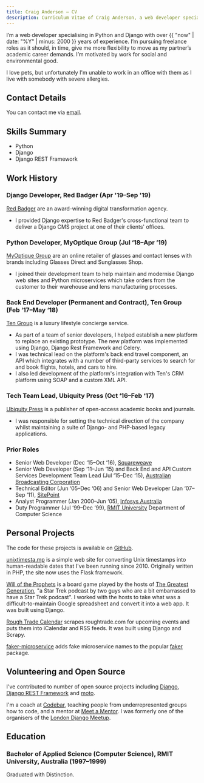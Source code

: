 ```yaml
---
title: Craig Anderson — CV
description: Curriculum Vitae of Craig Anderson, a web developer specialising in Python and Django.
---
```


I’m a web developer specialising in Python and Django with over {{ "now" | date: "%Y" | minus: 2000 }} years of experience. I’m pursuing freelance roles as it should, in time, give me more flexibility to move as my partner’s academic career demands. I’m motivated by work for social and environmental good.

I love pets, but unfortunately I'm unable to work in an office with them as I live with somebody with severe allergies.

## Contact Details

You can contact me via [email](mailto:craig@uhf62.co.uk).

## Skills Summary

* Python
* Django
* Django REST Framework


## Work History

### Django Developer, Red Badger (Apr&nbsp;'19–Sep&nbsp;'19)

[Red Badger](https://red-badger.com) are an award-winning digital transformation agency.

* I provided Django expertise to Red Badger's cross-functional team to deliver a Django CMS project at one of their clients' offices.

### Python Developer, MyOptique Group (Jul&nbsp;‘18–Apr&nbsp;‘19)

[MyOptique Group](http://www.myoptiquegroup.com) are an online retailer of glasses and contact lenses with brands including Glasses Direct and Sunglasses Shop.

* I joined their development team to help maintain and modernise Django web sites and Python microservices which take orders from the customer to their warehouse and lens manufacturing processes.

### Back End Developer (Permanent and Contract), Ten Group (Feb&nbsp;‘17–May&nbsp;‘18)

[Ten Group](http://tengroup.com) is a luxury lifestyle concierge service.

* As part of a team of senior developers, I helped establish a new platform to replace an existing prototype. The new platform was implemented using Django, Django Rest Framework and Celery.
* I was technical lead on the platform's back end travel component, an API which integrates with a number of third-party services to search for and book flights, hotels, and cars to hire.
* I also led development of the platform's integration with Ten's CRM platform using SOAP and a custom XML API.

### Tech Team Lead, Ubiquity Press (Oct&nbsp;‘16–Feb&nbsp;‘17)

[Ubiquity Press](http://ubiquitypress.com) is a publisher of open-access academic books and journals.

* I was responsible for setting the technical direction of the company whilst maintaining a suite of Django- and PHP-based legacy applications.

### Prior Roles

* Senior Web Developer (Dec&nbsp;‘15–Oct&nbsp;‘16), [Squareweave](http://squareweave.com.au)
* Senior Web Developer (Sep&nbsp;‘11–Jun&nbsp;‘15) and Back End and API Custom Services Development Team Lead (Jul&nbsp;‘15–Dec&nbsp;‘15), [Australian Broadcasting Corporation](https://www.abc.net.au)
* Technical Editor (Jun&nbsp;‘05–Dec&nbsp;‘06) and Senior Web Developer (Jan&nbsp;‘07–Sep&nbsp;‘11), [SitePoint](https://www.sitepoint.com)
* Analyst Programmer (Jan&nbsp;2000–Jun&nbsp;‘05), [Infosys Australia](https://www.infosys.com/australia/)
* Duty Programmer (Jul&nbsp;‘99–Dec&nbsp;‘99), [RMIT University](https://www.rmit.edu.au) Department of Computer Science

## Personal Projects

The code for these projects is available on [GitHub](https://github.com/craiga).

[unixtimesta.mp](https://www.unixtimesta.mp) is a simple web site for converting Unix timestamps into human-readable dates that I've been running since 2010. Originally written in PHP, the site now uses the Flask framework.

[Will of the Prophets](http://gagh.biz/game) is a board game played by the hosts of [The Greatest Generation](http://gagh.biz), "a Star Trek podcast by two guys who are a bit embarrassed to have a Star Trek podcast". I worked with the hosts to take what was a difficult-to-maintain Google spreadsheet and convert it into a web app. It was built using Django.

[Rough Trade Calendar](https://rough-trade-calendar.herokuapp.com) scrapes roughtrade.com for upcoming events and puts them into iCalendar and RSS feeds. It was built using Django and Scrapy.

[faker-microservice](https://github.com/craiga/faker-microservice) adds fake microservice names to the popular [faker](https://faker.readthedocs.io) package.

## Volunteering and Open Source

I've contributed to number of open source projects including [Django](https://www.djangoproject.com), [Django REST Framework](https://www.django-rest-framework.org) and [moto](http://getmoto.org).

I'm a coach at [Codebar](http://codebar.io), teaching people from underrepresented groups how to code, and a mentor at [Meet a Mentor](http://meetamentor.co.uk). I was formerly one of the organisers of the [London Django Meetup](https://www.djangolondon.com).

## Education

### Bachelor of Applied Science (Computer Science), RMIT University, Australia (1997–1999)

Graduated with Distinction.
